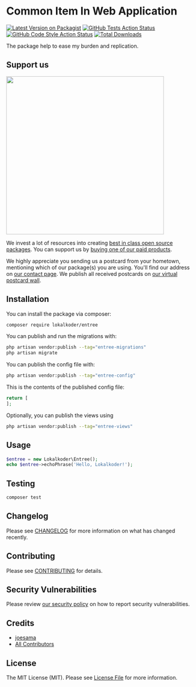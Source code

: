# Common Item In Web Application

[![Latest Version on Packagist](https://img.shields.io/packagist/v/lokalkoder/entree.svg?style=flat-square)](https://packagist.org/packages/lokalkoder/entree)
[![GitHub Tests Action Status](https://img.shields.io/github/workflow/status/lokalkoder/entree/run-tests?label=tests)](https://github.com/lokalkoder/entree/actions?query=workflow%3Arun-tests+branch%3Amain)
[![GitHub Code Style Action Status](https://img.shields.io/github/workflow/status/lokalkoder/entree/Fix%20PHP%20code%20style%20issues?label=code%20style)](https://github.com/lokalkoder/entree/actions?query=workflow%3A"Fix+PHP+code+style+issues"+branch%3Amain)
[![Total Downloads](https://img.shields.io/packagist/dt/lokalkoder/entree.svg?style=flat-square)](https://packagist.org/packages/lokalkoder/entree)

The package help to ease my burden and replication.

## Support us

[<img src="https://github-ads.s3.eu-central-1.amazonaws.com/entree.jpg?t=1" width="419px" />](https://spatie.be/github-ad-click/entree)

We invest a lot of resources into creating [best in class open source packages](https://spatie.be/open-source). You can support us by [buying one of our paid products](https://spatie.be/open-source/support-us).

We highly appreciate you sending us a postcard from your hometown, mentioning which of our package(s) you are using. You'll find our address on [our contact page](https://spatie.be/about-us). We publish all received postcards on [our virtual postcard wall](https://spatie.be/open-source/postcards).

## Installation

You can install the package via composer:

```bash
composer require lokalkoder/entree
```

You can publish and run the migrations with:

```bash
php artisan vendor:publish --tag="entree-migrations"
php artisan migrate
```

You can publish the config file with:

```bash
php artisan vendor:publish --tag="entree-config"
```

This is the contents of the published config file:

```php
return [
];
```

Optionally, you can publish the views using

```bash
php artisan vendor:publish --tag="entree-views"
```

## Usage

```php
$entree = new Lokalkoder\Entree();
echo $entree->echoPhrase('Hello, Lokalkoder!');
```

## Testing

```bash
composer test
```

## Changelog

Please see [CHANGELOG](CHANGELOG.md) for more information on what has changed recently.

## Contributing

Please see [CONTRIBUTING](CONTRIBUTING.md) for details.

## Security Vulnerabilities

Please review [our security policy](../../security/policy) on how to report security vulnerabilities.

## Credits

- [joesama](https://github.com/lokalkoder)
- [All Contributors](../../contributors)

## License

The MIT License (MIT). Please see [License File](LICENSE.md) for more information.
